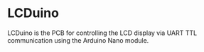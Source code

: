 # LCDuino
LCDuino is the PCB for controlling the LCD display via UART TTL communication using the Arduino Nano module.